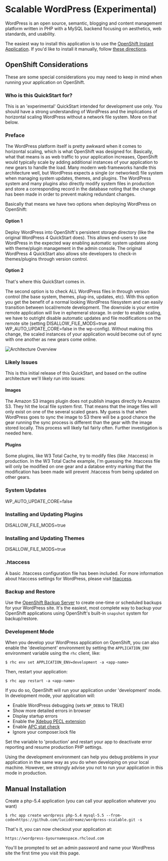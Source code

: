 # Scalable WordPress (Experimental) #
WordPress is an open source, semantic, blogging and content management 
platform written in PHP with a MySQL backend focusing on aesthetics, web 
standards, and usability.

The easiest way to install this application is to use the [OpenShift
Instant Application][template]. If you'd like to install it
manually, follow [these directions](#manual-installation).

## OpenShift Considerations ##
These are some special considerations you may need to keep in mind when
running your application on OpenShift.

### Who is this QuickStart for? ###
This is an 'experimental' QuickStart intended for development use only. You should have a strong understanding of WordPress and the implications of horizontal scaling WordPress without a network file system. More on that below.

### Preface ###
The WordPress platform itself is pretty awkward when it comes to horizontal scaling, which is what OpenShift was designed for. Basically, what that means is as web traffic to your application increases, OpenShift would typically scale by adding additional instances of your application to new gears to handle the load. Many modern web frameworks handle this architecture well, but WordPress expects a single (or networked) file system when managing system updates, themes, and plugins. The WordPress system and many plugins also directly modify system files in production and store a corresponding record in the database noting that the change has been made in order to prevent making redundant changes.

Basically that means we have two options when deploying WordPress on OpenShift:

#### Option 1 ####
Deploy WordPress into OpenShift's persistent storage directory (like the original WordPress 4 QuickStart does). This allows end-users to use WordPress in the expected way enabling automatic system updates along with theme/plugin management in the admin console. The original WordPress 4 QuickStart also allows site developers to check-in themes/plugins through version control.

#### Option 2 ####
That's where this QuickStart comes in. 

The second option is to check ALL WordPress files in through version control (the base system, themes, plug-ins, updates, etc). With this option you get the benefit of a normal looking WordPress filesystem and can easily transition between local/remote development. The downside is your entire remote application will live in ephemeral storage. In order to enable scaling, we have to outright disable automatic updates and file modifications on the remote site (setting DISALLOW_FILE_MODS=true and WP_AUTO_UPDATE_CORE=false in the wp-config). Without making this change, the scaled instances of your application would become out of sync with one another as new gears come online.

![Architecture Overview]()

### Likely Issues ###
This is this initial release of this QuickStart, and based on the outline architecture we'll likely run into issues:

#### Images ####
The Amazon S3 images plugin does not publish images directly to Amazon S3. They hit the local file system first. That means that the image files will only exist on one of the several scaled gears. My guess is that when WordPress goes to sync the image to S3 there will be a good chance the gear running the sync process is different than the gear with the image stored locally. This process will likely fail fairly often. Further investigation is needed here.

#### Plugins ####
Some plugins, like W3 Total Cache, try to modify files (like .htaccess) in production. In the W3 Total Cache example, I'm guessing the .htaccess file will only be modified on one gear and a databse entry marking that the modification has been made will prevent .htaccess from being updated on other gears.

### System Updates ###
WP_AUTO_UPDATE_CORE=false

### Installing and Updating Plugins ###
DISALLOW_FILE_MODS=true

### Installing and Updating Themes ###
DISALLOW_FILE_MODS=true

### .htaccess ###
A basic .htaccess configuration file has been included. For more information about htaccess settings for WordPress, please visit [htaccess](https://codex.wordpress.org/htaccess).

### Backup and Restore ###
Use the [OpenShift Backup Server](https://hub.openshift.com/quickstarts/126-openshift-backup-server) to create one-time or scheduled backups for your WordPress site. It's the easiest, most complete way to backup your OpenShift applications using OpenShift's built-in `snapshot` system for backup/restore.

### Development Mode ###
When you develop your WordPress application on OpenShift, you can also enable 
the 'development' environment by setting the `APPLICATION_ENV` environment 
variable using the `rhc` client, like:

```
$ rhc env set APPLICATION_ENV=development -a <app-name>
```

Then, restart your application:

```
$ rhc app restart -a <app-name>
```

If you do so, OpenShift will run your application under 'development' mode.
In development mode, your application will:

* Enable WordPress debugging (sets `WP_DEBUG` to TRUE)
* Show more detailed errors in browser
* Display startup errors
* Enable the [Xdebug PECL extension](http://xdebug.org/)
* Enable [APC stat check](http://php.net/manual/en/apc.configuration.php#ini.apc.stat)
* Ignore your composer.lock file

Set the variable to 'production' and restart your app to deactivate error reporting 
and resume production PHP settings.

Using the development environment can help you debug problems in your application
in the same way as you do when developing on your local machine. However, we 
strongly advise you not to run your application in this mode in production.

## Manual Installation ##

Create a php-5.4 application (you can call your application whatever you want)

    $ rhc app create wordpress php-5.4 mysql-5.5 --from-code=https://github.com/luciddreamz/wordpress-scalable.git -s

That's it, you can now checkout your application at:

    https://wordpress-$yournamespace.rhcloud.com

You'll be prompted to set an admin password and name your WordPress site the first time you visit this
page.

[template]: https://hub.openshift.com/quickstarts/1-wordpress-4
